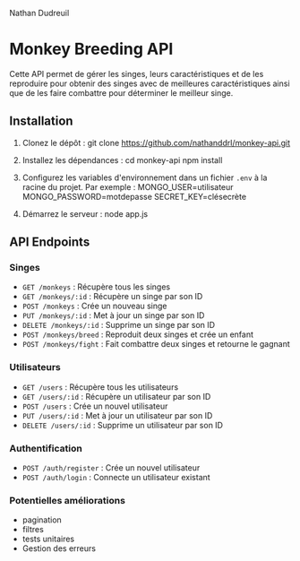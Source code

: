 Nathan Dudreuil

# Monkey Breeding API

Cette API permet de gérer les singes, leurs caractéristiques et de les reproduire pour obtenir des singes avec de meilleures caractéristiques ainsi que de les faire combattre pour déterminer le meilleur singe.

## Installation

1. Clonez le dépôt :
git clone https://github.com/nathanddrl/monkey-api.git


2. Installez les dépendances :
cd monkey-api
npm install

3. Configurez les variables d'environnement dans un fichier `.env` à la racine du projet. Par exemple :
MONGO_USER=utilisateur
MONGO_PASSWORD=motdepasse
SECRET_KEY=clésecrète


4. Démarrez le serveur :
node app.js


## API Endpoints

### Singes

- `GET /monkeys` : Récupère tous les singes
- `GET /monkeys/:id` : Récupère un singe par son ID
- `POST /monkeys` : Crée un nouveau singe
- `PUT /monkeys/:id` : Met à jour un singe par son ID
- `DELETE /monkeys/:id` : Supprime un singe par son ID
- `POST /monkeys/breed` : Reproduit deux singes et crée un enfant
- `POST /monkeys/fight` : Fait combattre deux singes et retourne le gagnant

### Utilisateurs
- `GET /users` : Récupère tous les utilisateurs
- `GET /users/:id` : Récupère un utilisateur par son ID
- `POST /users` : Crée un nouvel utilisateur
- `PUT /users/:id` : Met à jour un utilisateur par son ID
- `DELETE /users/:id` : Supprime un utilisateur par son ID



### Authentification

- `POST /auth/register` : Crée un nouvel utilisateur
- `POST /auth/login` : Connecte un utilisateur existant


### Potentielles améliorations

- pagination 
- filtres
- tests unitaires
- Gestion des erreurs
